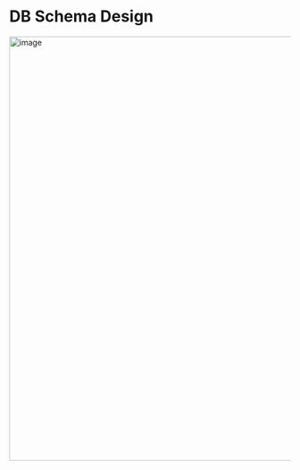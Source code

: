 # DB Schema Design
<img width="1880" height="758" alt="image" src="https://github.com/user-attachments/assets/b370cd30-2ee5-4fb2-bcbd-b8c8a7b0925a" />
